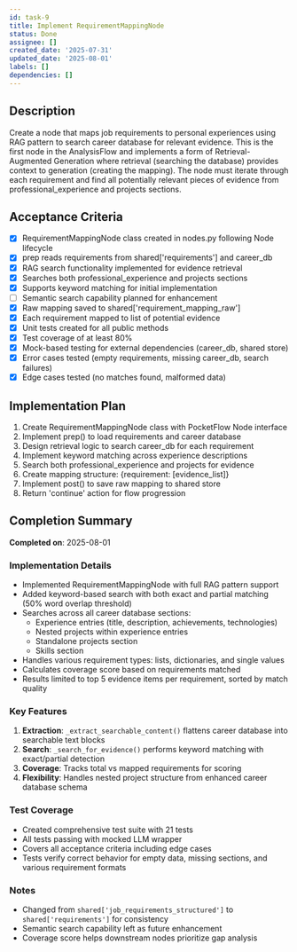 ```yaml
---
id: task-9
title: Implement RequirementMappingNode
status: Done
assignee: []
created_date: '2025-07-31'
updated_date: '2025-08-01'
labels: []
dependencies: []
---
```


## Description

Create a node that maps job requirements to personal experiences using RAG pattern to search career database for relevant evidence. This is the first node in the AnalysisFlow and implements a form of Retrieval-Augmented Generation where retrieval (searching the database) provides context to generation (creating the mapping). The node must iterate through each requirement and find all potentially relevant pieces of evidence from professional_experience and projects sections.

## Acceptance Criteria

- [x] RequirementMappingNode class created in nodes.py following Node lifecycle
- [x] prep reads requirements from shared['requirements'] and career_db
- [x] RAG search functionality implemented for evidence retrieval
- [x] Searches both professional_experience and projects sections
- [x] Supports keyword matching for initial implementation
- [ ] Semantic search capability planned for enhancement
- [x] Raw mapping saved to shared['requirement_mapping_raw']
- [x] Each requirement mapped to list of potential evidence
- [x] Unit tests created for all public methods
- [x] Test coverage of at least 80%
- [x] Mock-based testing for external dependencies (career_db, shared store)
- [x] Error cases tested (empty requirements, missing career_db, search failures)
- [x] Edge cases tested (no matches found, malformed data)

## Implementation Plan

1. Create RequirementMappingNode class with PocketFlow Node interface
2. Implement prep() to load requirements and career database
3. Design retrieval logic to search career_db for each requirement
4. Implement keyword matching across experience descriptions
5. Search both professional_experience and projects for evidence
6. Create mapping structure: {requirement: [evidence_list]}
7. Implement post() to save raw mapping to shared store
8. Return 'continue' action for flow progression

## Completion Summary

**Completed on**: 2025-08-01

### Implementation Details

- Implemented RequirementMappingNode with full RAG pattern support
- Added keyword-based search with both exact and partial matching (50% word overlap threshold)
- Searches across all career database sections:
  - Experience entries (title, description, achievements, technologies)
  - Nested projects within experience entries
  - Standalone projects section
  - Skills section
- Handles various requirement types: lists, dictionaries, and single values
- Calculates coverage score based on requirements matched
- Results limited to top 5 evidence items per requirement, sorted by match quality

### Key Features

1. **Extraction**: `_extract_searchable_content()` flattens career database into searchable text blocks
2. **Search**: `_search_for_evidence()` performs keyword matching with exact/partial detection
3. **Coverage**: Tracks total vs mapped requirements for scoring
4. **Flexibility**: Handles nested project structure from enhanced career database schema

### Test Coverage

- Created comprehensive test suite with 21 tests
- All tests passing with mocked LLM wrapper
- Covers all acceptance criteria including edge cases
- Tests verify correct behavior for empty data, missing sections, and various requirement formats

### Notes

- Changed from `shared['job_requirements_structured']` to `shared['requirements']` for consistency
- Semantic search capability left as future enhancement
- Coverage score helps downstream nodes prioritize gap analysis
